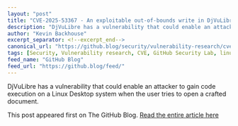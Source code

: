 ```yaml
---
layout: "post"
title: "CVE-2025-53367 - An exploitable out-of-bounds write in DjVuLibre"
description: "DjVuLibre has a vulnerability that could enable an attacker to gain code execution on a Linux Deskto..."
author: "Kevin Backhouse"
excerpt_separator: <!--excerpt_end-->
canonical_url: "https://github.blog/security/vulnerability-research/cve-2025-53367-an-exploitable-out-of-bounds-write-in-djvulibre/"
tags: [Security, Vulnerability research, CVE, GitHub Security Lab, linux, open source, GitHub, news]
feed_name: "GitHub Blog"
feed_url: "https://github.blog/feed/"
---
```


DjVuLibre has a vulnerability that could enable an attacker to gain code execution on a Linux Desktop system when the user tries to open a crafted document.<!--excerpt_end-->

This post appeared first on The GitHub Blog. [Read the entire article here](https://github.blog/security/vulnerability-research/cve-2025-53367-an-exploitable-out-of-bounds-write-in-djvulibre/)
